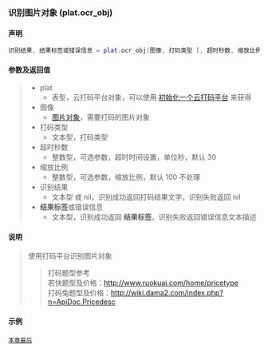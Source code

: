 ### 识别图片对象 (**plat\.ocr\_obj**)


#### 声明
```lua
识别结果, 结果标签或错误信息 = plat.ocr_obj(图像, 打码类型 [, 超时秒数, 缩放比例 ])
```


#### 参数及返回值
> - plat
>   - 表型，云打码平台对象，可以使用 [初始化一个云打码平台](/Handbook/cloud_ocr/cloud_ocr.ocr.md) 来获得
> - 图像
>   - [图片对象](/Handbook/image/README.md)，需要打码的图片对象
> - 打码类型
>   - 文本型，打码类型
> - 超时秒数
>   - 整数型，可选参数，超时时间设置，单位秒，默认 30
> - 缩放比例
>   - 整数型，可选参数，缩放比例，默认 100 不处理
> - 识别结果
>   - 文本型 或 nil，识别成功返回打码结果文字，识别失败返回 nil
> - **结果标签**或错误信息
>   - 文本型，识别成功返回 **结果标签**，识别失败返回错误信息文本描述


#### 说明
> 使用打码平台识别图片对象  
> > 打码题型参考  
> > 若快题型及价格：http://www.ruokuai.com/home/pricetype  
> > 打码兔题型及价格：http://wiki.dama2.com/index.php?n=ApiDoc.Pricedesc  


#### 示例  
[`本章最后`](/Handbook/cloud_ocr/samples.md)  

